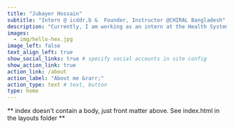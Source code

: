 ```yaml
---
title: "Jubayer Hossain"
subtitle: "Intern @ icddr,b &  Founder, Instructor @CHIRAL Bangladesh"
description: "Currently, I am working as an intern at the Health System and Population Studies Division, [icddr,b](icddrb.org/). I am the founder of [CHIRAL Bangladesh](https://chiralbd.org/), a non-profit organization dedicated to health research to improve lives in Bangladesh. I graduated from the Department of Microbiology at Jagannath University Dhaka."
images:
  - img/hello-hex.jpg
image_left: false
text_align_left: true
show_social_links: true # specify social accounts in site config
show_action_link: true
action_link: /about
action_label: "About me &rarr;"
action_type: text # text, button
type: home
---
```


** index doesn't contain a body, just front matter above.
See index.html in the layouts folder **
